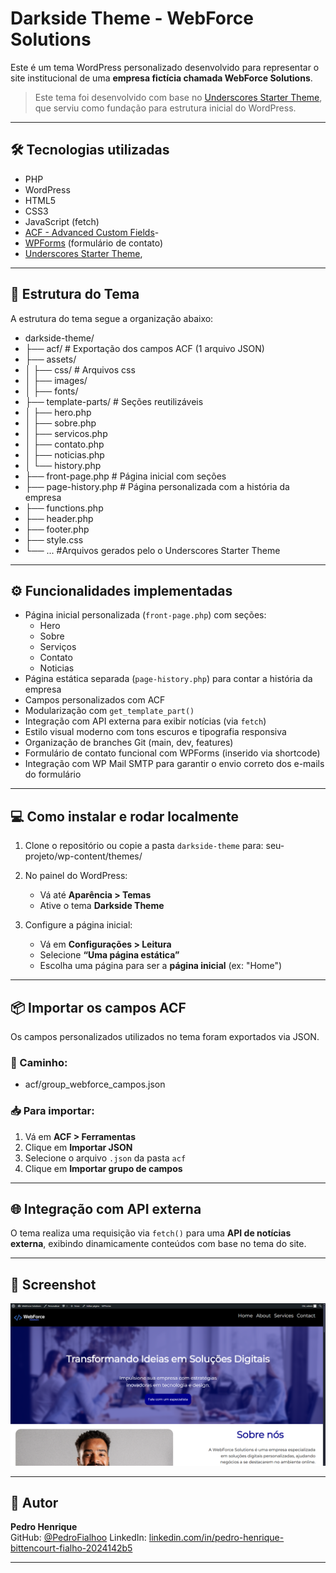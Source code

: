 # Darkside Theme - WebForce Solutions

Este é um tema WordPress personalizado desenvolvido para representar o site institucional de uma **empresa fictícia chamada WebForce Solutions**.
> Este tema foi desenvolvido com base no [Underscores Starter Theme](https://underscores.me/), que serviu como fundação para estrutura inicial do WordPress.
---

## 🛠️ Tecnologias utilizadas

- PHP
- WordPress
- HTML5
- CSS3
- JavaScript (fetch)
- [ACF - Advanced Custom Fields](https://www.advancedcustomfields.com/)- 
- [WPForms](https://wpforms.com/) (formulário de contato)
- [Underscores Starter Theme](https://underscores.me/),

---

## 📁 Estrutura do Tema

A estrutura do tema segue a organização abaixo:

- darkside-theme/
- ├── acf/   # Exportação dos campos ACF (1 arquivo JSON)
- ├── assets/ 
- │ ├── css/   # Arquivos css
- │ ├── images/
- │ ├── fonts/
- ├── template-parts/   # Seções reutilizáveis
- │ ├── hero.php
- │ ├── sobre.php
- │ ├── servicos.php
- │ ├── contato.php
- │ ├── noticias.php
- │ └── history.php
- ├── front-page.php   # Página inicial com seções
- ├── page-history.php   # Página personalizada com a história da empresa
- ├── functions.php
- ├── header.php
- ├── footer.php
- ├── style.css
- └── ...       #Arquivos gerados pelo o Underscores Starter Theme

---

## ⚙️ Funcionalidades implementadas

- Página inicial personalizada (`front-page.php`) com seções:
  - Hero
  - Sobre
  - Serviços
  - Contato
  - Noticias
- Página estática separada (`page-history.php`) para contar a história da empresa
- Campos personalizados com ACF
- Modularização com `get_template_part()`
- Integração com API externa para exibir notícias (via `fetch`)
- Estilo visual moderno com tons escuros e tipografia responsiva
- Organização de branches Git (main, dev, features)
- Formulário de contato funcional com WPForms (inserido via shortcode)
- Integração com WP Mail SMTP para garantir o envio correto dos e-mails do formulário

---

## 💻 Como instalar e rodar localmente

1. Clone o repositório ou copie a pasta `darkside-theme` para:
   seu-projeto/wp-content/themes/

2. No painel do WordPress:
   - Vá até **Aparência > Temas**
   - Ative o tema **Darkside Theme**

3. Configure a página inicial:
   - Vá em **Configurações > Leitura**
   - Selecione **“Uma página estática”**
   - Escolha uma página para ser a **página inicial** (ex: "Home")

---

## 📦 Importar os campos ACF

Os campos personalizados utilizados no tema foram exportados via JSON.

### 📁 Caminho:

- acf/group_webforce_campos.json

### 📥 Para importar:

1. Vá em **ACF > Ferramentas**
2. Clique em **Importar JSON**
3. Selecione o arquivo `.json` da pasta `acf`
4. Clique em **Importar grupo de campos**

---

## 🌐 Integração com API externa

O tema realiza uma requisição via `fetch()` para uma **API de notícias externa**, exibindo dinamicamente conteúdos com base no tema do site.

---

## 📸 Screenshot

![WebForce Solutions](screenshot.png)

---

## 👤 Autor

**Pedro Henrique**  
GitHub: [@PedroFialhoo](https://github.com/PedroFialhoo)
LinkedIn: [linkedin.com/in/pedro-henrique-bittencourt-fialho-2024142b5](https://www.linkedin.com/in/pedro-henrique-bittencourt-fialho-2024142b5)

---
